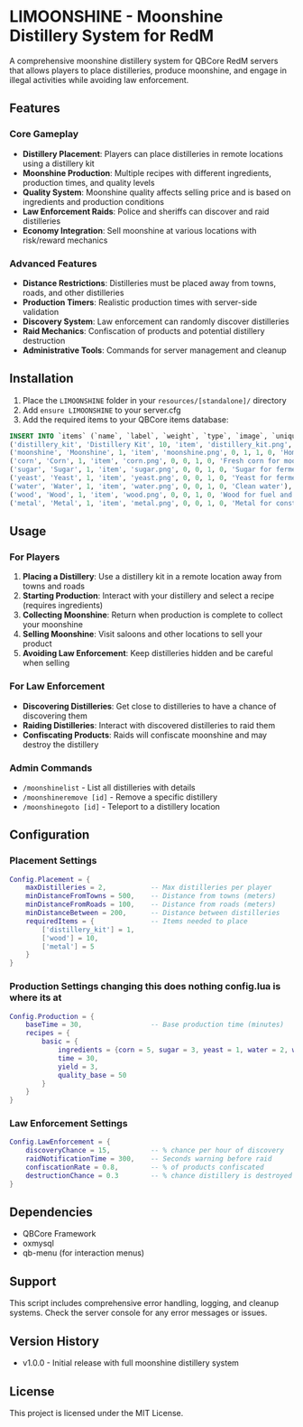 # LIMOONSHINE - Moonshine Distillery System for RedM

A comprehensive moonshine distillery system for QBCore RedM servers that allows players to place distilleries, produce moonshine, and engage in illegal activities while avoiding law enforcement.

## Features

### Core Gameplay
- **Distillery Placement**: Players can place distilleries in remote locations using a distillery kit
- **Moonshine Production**: Multiple recipes with different ingredients, production times, and quality levels
- **Quality System**: Moonshine quality affects selling price and is based on ingredients and production conditions
- **Law Enforcement Raids**: Police and sheriffs can discover and raid distilleries
- **Economy Integration**: Sell moonshine at various locations with risk/reward mechanics

### Advanced Features
- **Distance Restrictions**: Distilleries must be placed away from towns, roads, and other distilleries
- **Production Timers**: Realistic production times with server-side validation
- **Discovery System**: Law enforcement can randomly discover distilleries
- **Raid Mechanics**: Confiscation of products and potential distillery destruction
- **Administrative Tools**: Commands for server management and cleanup

## Installation

1. Place the `LIMOONSHINE` folder in your `resources/[standalone]/` directory
2. Add `ensure LIMOONSHINE` to your server.cfg
3. Add the required items to your QBCore items database:

```sql
INSERT INTO `items` (`name`, `label`, `weight`, `type`, `image`, `unique`, `useable`, `shouldClose`, `combinable`, `description`) VALUES
('distillery_kit', 'Distillery Kit', 10, 'item', 'distillery_kit.png', 0, 1, 1, 0, 'Everything needed to set up a moonshine distillery'),
('moonshine', 'Moonshine', 1, 'item', 'moonshine.png', 0, 1, 1, 0, 'Homemade moonshine whiskey'),
('corn', 'Corn', 1, 'item', 'corn.png', 0, 0, 1, 0, 'Fresh corn for moonshine production'),
('sugar', 'Sugar', 1, 'item', 'sugar.png', 0, 0, 1, 0, 'Sugar for fermentation'),
('yeast', 'Yeast', 1, 'item', 'yeast.png', 0, 0, 1, 0, 'Yeast for fermentation'),
('water', 'Water', 1, 'item', 'water.png', 0, 0, 1, 0, 'Clean water'),
('wood', 'Wood', 1, 'item', 'wood.png', 0, 0, 1, 0, 'Wood for fuel and construction'),
('metal', 'Metal', 1, 'item', 'metal.png', 0, 0, 1, 0, 'Metal for construction');
```

## Usage

### For Players
1. **Placing a Distillery**: Use a distillery kit in a remote location away from towns and roads
2. **Starting Production**: Interact with your distillery and select a recipe (requires ingredients)
3. **Collecting Moonshine**: Return when production is complete to collect your moonshine
4. **Selling Moonshine**: Visit saloons and other locations to sell your product
5. **Avoiding Law Enforcement**: Keep distilleries hidden and be careful when selling

### For Law Enforcement
- **Discovering Distilleries**: Get close to distilleries to have a chance of discovering them
- **Raiding Distilleries**: Interact with discovered distilleries to raid them
- **Confiscating Products**: Raids will confiscate moonshine and may destroy the distillery

### Admin Commands
- `/moonshinelist` - List all distilleries with details
- `/moonshineremove [id]` - Remove a specific distillery
- `/moonshinegoto [id]` - Teleport to a distillery location

## Configuration

### Placement Settings
```lua
Config.Placement = {
    maxDistilleries = 2,           -- Max distilleries per player
    minDistanceFromTowns = 500,    -- Distance from towns (meters)
    minDistanceFromRoads = 100,    -- Distance from roads (meters)
    minDistanceBetween = 200,      -- Distance between distilleries
    requiredItems = {              -- Items needed to place
        ['distillery_kit'] = 1,
        ['wood'] = 10,
        ['metal'] = 5
    }
}
```

### Production Settings changing this does nothing config.lua is where its at 
```lua
Config.Production = {
    baseTime = 30,                 -- Base production time (minutes)
    recipes = {
        basic = {
            ingredients = {corn = 5, sugar = 3, yeast = 1, water = 2, wood = 3},
            time = 30,
            yield = 3,
            quality_base = 50
        }
    }
}
```

### Law Enforcement Settings
```lua
Config.LawEnforcement = {
    discoveryChance = 15,          -- % chance per hour of discovery
    raidNotificationTime = 300,    -- Seconds warning before raid
    confiscationRate = 0.8,        -- % of products confiscated
    destructionChance = 0.3        -- % chance distillery is destroyed
}
```

## Dependencies

- QBCore Framework
- oxmysql
- qb-menu (for interaction menus)

## Support

This script includes comprehensive error handling, logging, and cleanup systems. Check the server console for any error messages or issues.

## Version History

- v1.0.0 - Initial release with full moonshine distillery system

## License

This project is licensed under the MIT License.

